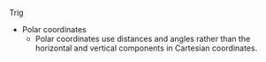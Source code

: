 Trig

- Polar coordinates
  - Polar coordinates use distances and angles rather than the horizontal and vertical components in Cartesian coordinates.
